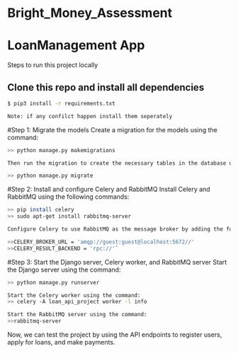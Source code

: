 # Bright_Money_Assessment

# LoanManagement App

Steps to run this project locally 

## Clone this repo and install all dependencies
```sh
$ pip3 install -r requirements.txt

Note: if any confilct happen install them seperately
```

#Step 1: Migrate the models Create a migration for the models using the command:
```sh
>> python manage.py makemigrations

Then run the migration to create the necessary tables in the database using the command:

>> python manage.py migrate
```

#Step 2: Install and configure Celery and RabbitMQ Install Celery and RabbitMQ using the following commands:
```sh
>> pip install celery
>> sudo apt-get install rabbitmq-server

Configure Celery to use RabbitMQ as the message broker by adding the following code to the settings.py file:

>>CELERY_BROKER_URL = 'amqp://guest:guest@localhost:5672//'
>>CELERY_RESULT_BACKEND = 'rpc://'`
```

#Step 3: Start the Django server, Celery worker, and RabbitMQ server Start the Django server using the command:
```sh
>> python manage.py runserver

Start the Celery worker using the command:
>> celery -A loan_api_project worker -l info

Start the RabbitMQ server using the command:
>>rabbitmq-server
```

Now, we can test the project by using the API endpoints to register users, apply for loans, and make payments.
